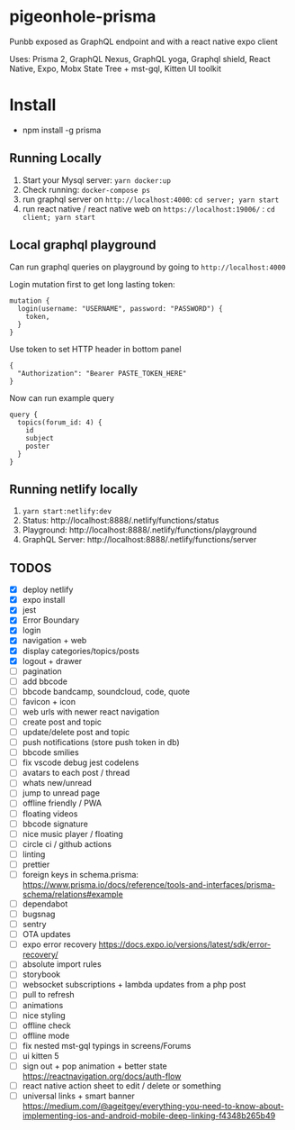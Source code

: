 # pigeonhole-prisma

Punbb exposed as GraphQL endpoint and with a react native expo client

Uses: Prisma 2, GraphQL Nexus, GraphQL yoga, Graphql shield, React Native, Expo, Mobx State Tree + mst-gql, Kitten UI toolkit

# Install

- npm install -g prisma

## Running Locally

1. Start your Mysql server: `yarn docker:up`
2. Check running: `docker-compose ps`
3. run graphql server on `http://localhost:4000`: `cd server; yarn start`
4. run react native / react native web on `https://localhost:19006/` : `cd client; yarn start`

## Local graphql playground

Can run graphql queries on playground by going to `http://localhost:4000`

Login mutation first to get long lasting token:

```
mutation {
  login(username: "USERNAME", password: "PASSWORD") {
    token,
  }
}
```

Use token to set HTTP header in bottom panel

```
{
  "Authorization": "Bearer PASTE_TOKEN_HERE"
}
```

Now can run example query

```
query {
  topics(forum_id: 4) {
    id
    subject
    poster
  }
}
```

## Running netlify locally

1. `yarn start:netlify:dev`
2. Status: http://localhost:8888/.netlify/functions/status
3. Playground: http://localhost:8888/.netlify/functions/playground
4. GraphQL Server: http://localhost:8888/.netlify/functions/server

## TODOS

- [x] deploy netlify
- [x] expo install
- [x] jest
- [x] Error Boundary
- [x] login
- [x] navigation + web
- [x] display categories/topics/posts
- [x] logout + drawer
- [ ] pagination
- [ ] add bbcode
- [ ] bbcode bandcamp, soundcloud, code, quote
- [ ] favicon + icon
- [ ] web urls with newer react navigation
- [ ] create post and topic
- [ ] update/delete post and topic
- [ ] push notifications (store push token in db)
- [ ] bbcode smilies
- [ ] fix vscode debug jest codelens
- [ ] avatars to each post / thread
- [ ] whats new/unread
- [ ] jump to unread page
- [ ] offline friendly / PWA
- [ ] floating videos
- [ ] bbcode signature
- [ ] nice music player / floating
- [ ] circle ci / github actions
- [ ] linting
- [ ] prettier
- [ ] foreign keys in schema.prisma: https://www.prisma.io/docs/reference/tools-and-interfaces/prisma-schema/relations#example
- [ ] dependabot
- [ ] bugsnag
- [ ] sentry
- [ ] OTA updates
- [ ] expo error recovery https://docs.expo.io/versions/latest/sdk/error-recovery/
- [ ] absolute import rules
- [ ] storybook
- [ ] websocket subscriptions + lambda updates from a php post
- [ ] pull to refresh
- [ ] animations
- [ ] nice styling
- [ ] offline check
- [ ] offline mode
- [ ] fix nested mst-gql typings in screens/Forums
- [ ] ui kitten 5
- [ ] sign out + pop animation + better state https://reactnavigation.org/docs/auth-flow
- [ ] react native action sheet to edit / delete or something
- [ ] universal links + smart banner https://medium.com/@ageitgey/everything-you-need-to-know-about-implementing-ios-and-android-mobile-deep-linking-f4348b265b49
